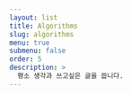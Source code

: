 ```yaml
---
layout: list
title: Algorithms
slug: algorithms
menu: true
submenu: false
order: 5
description: >
  평소 생각과 쓰고싶은 글을 씁니다.
---
```

